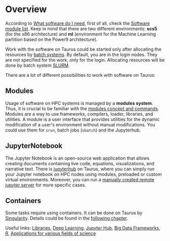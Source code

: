 # Overview

According to [What software do I need](todo), first of all, check the [Software module list](todo).
Keep in mind that there are two different environments: **scs5** (for the x86 architecture) and
**ml** (environment for the Machine Learning partition based on the Power9 architecture).

Work with the software on Taurus could be started only after allocating the resources by [batch
systems](todo). By default, you are in the login nodes. They are not specified for the work, only
for the login. Allocating resources will be done by batch system [SLURM](todo).

There are a lot of different possibilities to work with software on Taurus:

## Modules

Usage of software on HPC systems is managed by a **modules system**. Thus, it is crucial to
be familiar with the [modules concept and commands](../modules/modules).  Modules are a way to use
frameworks, compilers, loader, libraries, and utilities. A module is a user interface that provides
utilities for the dynamic modification of a user's environment without manual modifications. You
could use them for `srun`, batch jobs (`sbatch`) and the Jupyterhub.

## JupyterNotebook

The Jupyter Notebook is an open-source web application that allows creating documents containing
live code, equations, visualizations, and narrative text. There is [jupyterhub](todo) on Taurus,
where you can simply run your Jupyter notebook on HPC nodes using modules, preloaded or custom
virtual environments. Moreover, you can run a [manually created remote jupyter server](todo) for
more specific cases.

## Containers

Some tasks require using containers. It can be done on Taurus by [Singularity](todo). Details could
be found in the [following chapter](todo).

Useful links: [Libraries](todo), [Deep Learning](todo), [Jupyter Hub](todo), [Big Data
Frameworks](todo), [R](todo), [Applications for various fields of science](todo)
